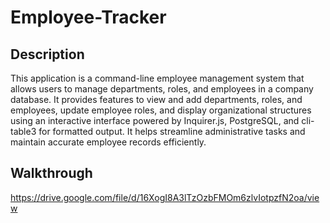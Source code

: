 # Employee-Tracker

## Description
This application is a command-line employee management system that allows users to manage departments, roles, and employees in a company database. It provides features to view and add departments, roles, and employees, update employee roles, and display organizational structures using an interactive interface powered by Inquirer.js, PostgreSQL, and cli-table3 for formatted output. It helps streamline administrative tasks and maintain accurate employee records efficiently.

## Walkthrough
https://drive.google.com/file/d/16XogI8A3lTzOzbFMOm6zlvIotpzfN2oa/view